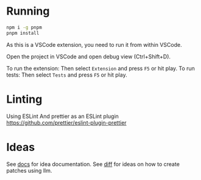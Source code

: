 # Running
```sh
npm i -g pnpm
pnpm install
```

As this is a VSCode extension, you need to run it from within VSCode.

Open the project in VSCode and open debug view (Ctrl+Shift+D).

To run the extension: Then select `Extension` and press `F5` or hit play.
To run tests: Then select `Tests` and press `F5` or hit play.

# Linting
Using ESLint
And prettier as an ESLint plugin https://github.com/prettier/eslint-plugin-prettier

# Ideas

See [docs](docs/) for idea documentation.
See [diff](src/diff/docs/) for ideas on how to create patches using llm.